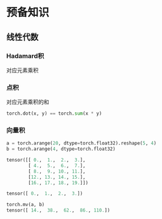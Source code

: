 # 预备知识
## 线性代数
### Hadamard积
对应元素乘积
### 点积
对应元素乘积的和
```python 
torch.dot(x, y) == torch.sum(x * y)
```
### 向量积

```python
a = torch.arange(20, dtype=torch.float32).reshape(5, 4)
b = torch.arange(4, dtype=torch.float32)

tensor([[ 0.,  1.,  2.,  3.],
        [ 4.,  5.,  6.,  7.],
        [ 8.,  9., 10., 11.],
        [12., 13., 14., 15.],
        [16., 17., 18., 19.]])

tensor([ 0.,  1.,  2.,  3.])

torch.mv(a, b)
tensor([ 14.,  38.,  62.,  86., 110.])

```


